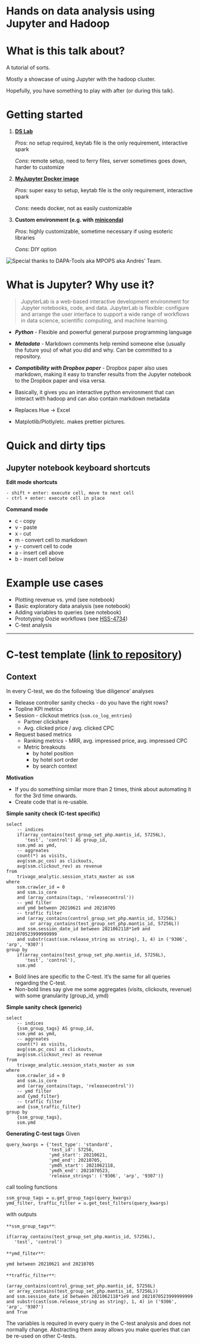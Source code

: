 # Hands on data analysis using Jupyter and Hadoop

# What is this talk about?

A tutorial of sorts.

Mostly a showcase of using Jupyter with the hadoop cluster.

Hopefully, you have something to play with after (or during this talk).


# Getting started
1. [**DS Lab**](https://lab.ds.trv.cloud/hub/home)

    *Pros*: no setup required, keytab file is the only requirement, interactive spark

    *Cons*: remote setup, need to ferry files, server sometimes goes down, harder to customize

2. [**MyJupyter Docker image**](https://github.com/trivago/myjupyter)

    *Pros*: super easy to setup, keytab file is the only requirement, interactive spark

    *Cons*: needs docker, not as easily customizable

3. **Custom environment (e.g. with** [**miniconda**](https://docs.conda.io/en/latest/miniconda.html)**)**

    *Pros*: highly customizable, sometime necessary if using esoteric libraries

    *Cons*: DIY option

![Special thanks to DAPA-Tools aka MPOPS aka Andrés’ Team.](https://paper-attachments.dropbox.com/s_A1BF12B3C78210718A24557EF851D90488A76523C0B1BBAECFC27AF048EAD789_1627393912679_image+1.png)



# What is Jupyter? Why use it?
> JupyterLab is a web-based interactive development environment for Jupyter notebooks, code, and data. JupyterLab is flexible: configure and arrange the user interface to support a wide range of workflows in data science, scientific computing, and machine learning.


- ***Python*** - Flexible and powerful general purpose programming language
-  ***Metadata*** - Markdown comments help remind someone else (usually the future you) of what you did and why. Can be committed to a repository.
- ***Compatibility with Dropbox paper*** - Dropbox paper also uses markdown, making it easy to transfer results from the Jupyter notebook to the Dropbox paper and visa versa.


- Basically, it gives you an interactive python environment that can interact with hadoop and can also contain markdown metadata
- Replaces Hue → Excel
- Matplotlib/Plotly/etc. makes prettier pictures.


# Quick and dirty tips
## Jupyter notebook keyboard shortcuts

**Edit mode shortcuts**

    - shift + enter: execute cell, move to next cell
    - ctrl + enter: execute cell in place

**Command mode**

- c - copy
- v - paste
- x - cut
- m - convert cell to markdown
- y - convert cell to code
- a - insert cell above
- b - insert cell below


# Example use cases
- Plotting revenue vs. ymd (see notebook)
- Basic exploratory data analysis (see notebook)
- Adding variables to queries (see notebook)
- Prototyping Oozie workflows (see [HSS-4734](https://tasks.trivago.com/browse/HSS-4734))
- C-test analysis


----------
# C-test template ([link to repository](https://github.com/trivago/ctest-template))
## Context

In every C-test, we do the following ‘due diligence’ analyses

- Release controller sanity checks - do you have the right rows?
- Topline KPI metrics
- Session - clickout metrics (`ssm.co_log_entries`)
    - Partner clickshare
    - Avg. clicked price / avg. clicked CPC
- Request based metrics
    - Ranking metrics - MRR, avg. impressed price, avg. impressed CPC
    - Metric breakouts
        - by hotel position
        - by hotel sort order
        - by search context

**Motivation**

- If you do something similar more than 2 times, think about automating it for the 3rd time onwards.
- Create code that is re-usable.

**Simple sanity check (C-test specific)**

    select
        -- indices
        if(array_contains(test_group_set_php.mantis_id, 57256L),
           'test', 'control') AS group_id,
        ssm.ymd as ymd,
        -- aggreates
        count(*) as visits,
        avg(ssm.pc_cos) as clickouts,
        avg(ssm.clickout_rev) as revenue
    from
        trivago_analytic.session_stats_master as ssm
    where
        ssm.crawler_id = 0
        and ssm.is_core
        and (array_contains(tags, 'releasecontrol'))
        -- ymd filter
        and ymd between 20210621 and 20210705
        -- traffic filter
        and (array_contains(control_group_set_php.mantis_id, 57256L)
             or array_contains(test_group_set_php.mantis_id, 57256L))
        and ssm.session_date_id between 2021062118*1e9 and 2021070523999999999
        and substr(cast(ssm.release_string as string), 1, 4) in ('9306', 'arp', '9307')
    group by    
        if(array_contains(test_group_set_php.mantis_id, 57256L),
           'test', 'control'),
        ssm.ymd
- Bold lines are specific to the C-test. It’s the same for all queries regarding the C-test.
- Non-bold lines say give me some aggregates (visits, clickouts, revenue) with some granularity (group_id, ymd)

**Simple sanity check (generic)**

    select
        -- indices
        {ssm_group_tags} AS group_id,
        ssm.ymd as ymd,
        -- aggreates
        count(*) as visits,
        avg(ssm.pc_cos) as clickouts,
        avg(ssm.clickout_rev) as revenue
    from
        trivago_analytic.session_stats_master as ssm
    where
        ssm.crawler_id = 0
        and ssm.is_core
        and (array_contains(tags, 'releasecontrol'))
        -- ymd filter
        and {ymd_filter}
        -- traffic filter
        and {ssm_traffic_filter}
    group by
        {ssm_group_tags},
        ssm.ymd

**Generating C-test tags**
Given

    query_kwargs = {'test_type': 'standard',
                    'test_id': 57256,
                    'ymd_start': 20210621,
                    'ymd_end': 20210705,
                    'ymdh_start': 2021062118,
                    'ymdh_end': 2021070523,
                    'release_strings': ('9306', 'arp', '9307')}

call tooling functions

    ssm_group_tags = u.get_group_tags(query_kwargs)
    ymd_filter, traffic_filter = u.get_test_filters(query_kwargs)

with outputs

`**ssm_group_tags**`:

    if(array_contains(test_group_set_php.mantis_id, 57256L),
       'test', 'control')

`**ymd_filter**`:

    ymd between 20210621 and 20210705

`**traffic_filter**`:

    (array_contains(control_group_set_php.mantis_id, 57256L)
     or array_contains(test_group_set_php.mantis_id, 57256L))
    and ssm.session_date_id between 2021062118*1e9 and 2021070523999999999
    and substr(cast(ssm.release_string as string), 1, 4) in ('9306', 'arp', '9307')
    and True

The variables is required in every query in the C-test analysis and does not normally change.
Abstracting them away allows you make queries that can be re-used on other C-tests.
